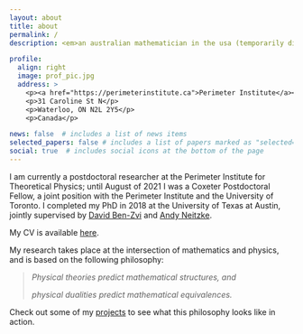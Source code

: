 ```yaml
---
layout: about
title: about
permalink: /
description: <em>an australian mathematician in the usa (temporarily displaced to canada)</em>

profile:
  align: right
  image: prof_pic.jpg
  address: >
    <p><a href="https://perimeterinstitute.ca">Perimeter Institute</a></p>
    <p>31 Caroline St N</p>
    <p>Waterloo, ON N2L 2Y5</p>
    <p>Canada</p>

news: false  # includes a list of news items
selected_papers: false # includes a list of papers marked as "selected={true}"
social: true  # includes social icons at the bottom of the page
---
```

I am currently a postdoctoral researcher at the Perimeter Institute for Theoretical Physics; until August of 2021 I was a Coxeter Postdoctoral Fellow, a joint position with the Perimeter Institute and the University of Toronto. I completed my PhD in 2018 at the University of Texas at Austin, jointly supervised by [David Ben-Zvi](https://web.ma.utexas.edu/users/benzvi/) and [Andy Neitzke](https://gauss.math.yale.edu/~an592/).

My CV is available [here](/assets/pdf/CV-current.pdf).

My research takes place at the intersection of mathematics and physics, and is based on the following philosophy:

> *Physical theories predict mathematical structures, and*
>
> *physical dualities predict mathematical equivalences.*

Check out some of my [projects](/projects/) to see what this philosophy looks like in action.
